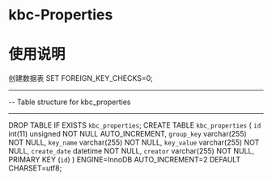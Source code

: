 # kbc-Properties


# 使用说明
创建数据表
SET FOREIGN_KEY_CHECKS=0;

-- ----------------------------
-- Table structure for kbc_properties
-- ----------------------------
DROP TABLE IF EXISTS `kbc_properties`;
CREATE TABLE `kbc_properties` (
  `id` int(11) unsigned NOT NULL AUTO_INCREMENT,
  `group_key` varchar(255) NOT NULL,
  `key_name` varchar(255) NOT NULL,
  `key_value` varchar(255) NOT NULL,
  `create_date` datetime NOT NULL,
  `creator` varchar(255) NOT NULL,
  PRIMARY KEY (`id`)
) ENGINE=InnoDB AUTO_INCREMENT=2 DEFAULT CHARSET=utf8;
